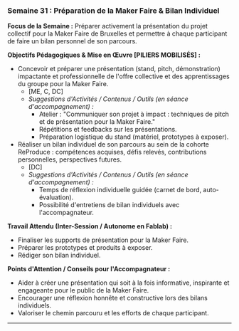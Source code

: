 ### Semaine 31 : Préparation de la Maker Faire & Bilan Individuel

**Focus de la Semaine :** Préparer activement la présentation du projet collectif pour la Maker Faire de Bruxelles et permettre à chaque participant de faire un bilan personnel de son parcours.

**Objectifs Pédagogiques & Mise en Œuvre \[PILIERS MOBILISÉS\] :**

* Concevoir et préparer une présentation (stand, pitch, démonstration) impactante et professionnelle de l'offre collective et des apprentissages du groupe pour la Maker Faire.  
  * \[ME, C, DC\]  
  * *Suggestions d'Activités / Contenus / Outils (en séance d'accompagnement) :*  
    * Atelier : "Communiquer son projet à impact : techniques de pitch et de présentation pour la Maker Faire."  
    * Répétitions et feedbacks sur les présentations.  
    * Préparation logistique du stand (matériel, prototypes à exposer).  
* Réaliser un bilan individuel de son parcours au sein de la cohorte ReProduce : compétences acquises, défis relevés, contributions personnelles, perspectives futures.  
  * \[DC\]  
  * *Suggestions d'Activités / Contenus / Outils (en séance d'accompagnement) :*  
    * Temps de réflexion individuelle guidée (carnet de bord, auto-évaluation).  
    * Possibilité d'entretiens de bilan individuels avec l'accompagnateur.

**Travail Attendu (Inter-Session / Autonome en Fablab) :**

* Finaliser les supports de présentation pour la Maker Faire.  
* Préparer les prototypes et produits à exposer.  
* Rédiger son bilan individuel.

**Points d'Attention / Conseils pour l'Accompagnateur :**

* Aider à créer une présentation qui soit à la fois informative, inspirante et engageante pour le public de la Maker Faire.  
* Encourager une réflexion honnête et constructive lors des bilans individuels.  
* Valoriser le chemin parcouru et les efforts de chaque participant.

---

